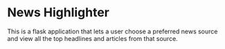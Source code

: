 # News Highlighter
This is a flask application that lets a user choose a preferred news source and view all the top headlines and articles from that source.

